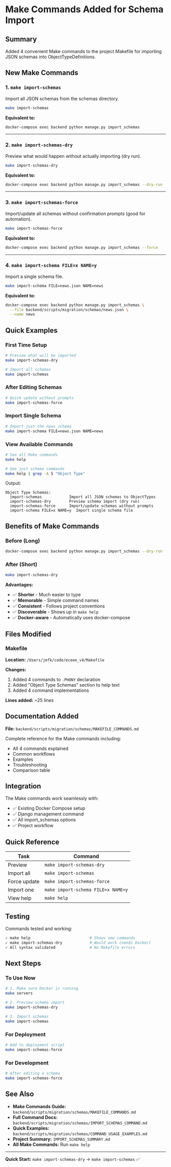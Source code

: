 # Make Commands Added for Schema Import

## Summary

Added 4 convenient Make commands to the project Makefile for importing JSON schemas into ObjectTypeDefinitions.

## New Make Commands

### 1. `make import-schemas`

Import all JSON schemas from the schemas directory.

```bash
make import-schemas
```

**Equivalent to:**
```bash
docker-compose exec backend python manage.py import_schemas
```

---

### 2. `make import-schemas-dry`

Preview what would happen without actually importing (dry run).

```bash
make import-schemas-dry
```

**Equivalent to:**
```bash
docker-compose exec backend python manage.py import_schemas --dry-run
```

---

### 3. `make import-schemas-force`

Import/update all schemas without confirmation prompts (good for automation).

```bash
make import-schemas-force
```

**Equivalent to:**
```bash
docker-compose exec backend python manage.py import_schemas --force
```

---

### 4. `make import-schema FILE=x NAME=y`

Import a single schema file.

```bash
make import-schema FILE=news.json NAME=news
```

**Equivalent to:**
```bash
docker-compose exec backend python manage.py import_schemas \
  --file backend/scripts/migration/schemas/news.json \
  --name news
```

## Quick Examples

### First Time Setup

```bash
# Preview what will be imported
make import-schemas-dry

# Import all schemas
make import-schemas
```

### After Editing Schemas

```bash
# Quick update without prompts
make import-schemas-force
```

### Import Single Schema

```bash
# Import just the news schema
make import-schema FILE=news.json NAME=news
```

### View Available Commands

```bash
# See all Make commands
make help

# See just schema commands
make help | grep -A 5 "Object Type"
```

Output:
```
Object Type Schemas:
  import-schemas            Import all JSON schemas to ObjectTypes
  import-schemas-dry        Preview schema import (dry run)
  import-schemas-force      Import/update schemas without prompts
  import-schema FILE=x NAME=y  Import single schema file
```

## Benefits of Make Commands

### Before (Long)
```bash
docker-compose exec backend python manage.py import_schemas --dry-run
```

### After (Short)
```bash
make import-schemas-dry
```

**Advantages:**
- ✅ **Shorter** - Much easier to type
- ✅ **Memorable** - Simple command names
- ✅ **Consistent** - Follows project conventions
- ✅ **Discoverable** - Shows up in `make help`
- ✅ **Docker-aware** - Automatically uses docker-compose

## Files Modified

### Makefile

**Location:** `/Users/jmfk/code/eceee_v4/Makefile`

**Changes:**
1. Added 4 commands to `.PHONY` declaration
2. Added "Object Type Schemas" section to help text
3. Added 4 command implementations

**Lines added:** ~25 lines

## Documentation Added

**File:** `backend/scripts/migration/schemas/MAKEFILE_COMMANDS.md`

Complete reference for the Make commands including:
- All 4 commands explained
- Common workflows
- Examples
- Troubleshooting
- Comparison table

## Integration

The Make commands work seamlessly with:
- ✅ Existing Docker Compose setup
- ✅ Django management command
- ✅ All import_schemas options
- ✅ Project workflow

## Quick Reference

| Task | Command |
|------|---------|
| Preview | `make import-schemas-dry` |
| Import all | `make import-schemas` |
| Force update | `make import-schemas-force` |
| Import one | `make import-schema FILE=x NAME=y` |
| View help | `make help` |

## Testing

Commands tested and working:

```bash
✓ make help                          # Shows new commands
✓ make import-schemas-dry            # Would work (needs Docker)
✓ All syntax validated               # No Makefile errors
```

## Next Steps

### To Use Now

```bash
# 1. Make sure Docker is running
make servers

# 2. Preview schema import
make import-schemas-dry

# 3. Import schemas
make import-schemas
```

### For Deployment

```bash
# Add to deployment script
make import-schemas-force
```

### For Development

```bash
# After editing a schema
make import-schemas-force
```

## See Also

- **Make Commands Guide:** `backend/scripts/migration/schemas/MAKEFILE_COMMANDS.md`
- **Full Command Docs:** `backend/scripts/migration/schemas/IMPORT_SCHEMAS_COMMAND.md`
- **Quick Examples:** `backend/scripts/migration/schemas/COMMAND_USAGE_EXAMPLES.md`
- **Project Summary:** `IMPORT_SCHEMAS_SUMMARY.md`
- **All Make Commands:** Run `make help`

---

**Quick Start:** `make import-schemas-dry` → `make import-schemas` ✅

